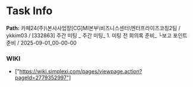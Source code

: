 # Task Info

**Path:** 카페24(주)\본사사업장\[CG]MI본부\비즈니스센터\엔터프라이즈코칭2팀 / ykkim03 / [332863] 주간 미팅 _ 주간 미팅_ 1. 미팅 전 회의록 준비_ └보고 포인트 준비 / 2025-09-01_00-00-00

### WIKI
- ["https://wiki.simplexi.com/pages/viewpage.action?pageId=2779352997"]


